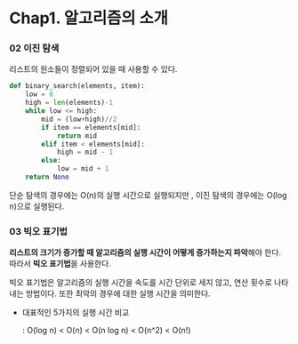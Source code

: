 # Chap1. 알고리즘의 소개

### 02 이진 탐색

리스트의 원소들이 정렬되어 있을 때 사용할 수 있다.

```python
def binary_search(elements, item):
    low = 0
    high = len(elements)-1
    while low <= high:
        mid = (low+high)//2
        if item == elements[mid]:
            return mid
        elif item < elements[mid]:
            high = mid - 1
        else:
            low = mid + 1
    return None 
```

단순 탐색의 경우에는 O(n)의 실행 시간으로 실행되지만 , 이진 탐색의 경우에는 O(log n)으로 실행된다.



### 03 빅오 표기법

**리스트의 크기가 증가할 때 알고리즘의 실행 시간이 어떻게 증가하는지 파악**해야 한다. 따라서 **빅오 표기법**을 사용한다.

빅오 표기법은 알고리즘의 실행 시간을 속도를 시간 단위로 세지 않고, 연산 횟수로 나타내는 방법이다. 또한 최악의 경우에 대한 실행 시간을 의미한다. 

- 대표적인 5가지의 실행 시간 비교 

  : O(log n) < O(n) < O(n log n) < O(n^2) < O(n!)

